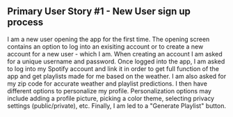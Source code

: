 ## Primary User Story #1 - New User sign up process

I am a new user opening the app for the first time. The opening screen contains an option to log into an exisiting account or to create a new account for a new user - which I am. When creating an account I am asked for a unique username and password. Once logged into the app, I am asked to log into my Spotify account and link it in order to get full function of the app and get playlists made for me based on the weather. I am also asked for my zip code for accurate weather and playlist predictions. I then have different options to personalize my profile. Personalization options may include adding a profile picture, picking a color theme, selecting privacy settings (public/private), etc. Finally, I am led to a "Generate Playlist" button.

